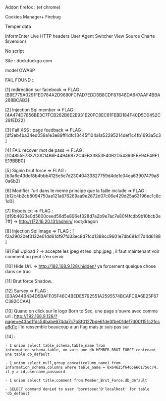 

Addon firefox : (et chrome)
 
Cookies Manager+
Firebug

Temper data

InformEnter
Live HTTP headers
User Agent Switcher
View Source Charte $(version)

No script

Site :
	duckduckgo.com

model OWASP

FAIL FOUND ::

[1] redirection sur facebook  									=> FLAG : [B9E775A0291FED784A2D9680FCFAD7EDD6B8CDF87648DA647AAF4BBA288BCAB3]

[2] Injection Sql member  										=> FLAG : [4A474D7856BE3C7FCB262B8E2E931E20FC8EC61FEBD184F40D5D0452C291ED22]

[3] Fail XSS : page feedback 									=> FLAG : [df2eb4ba34ed059a1e3e89ff4dfc13445f104a1a52295214def1c4fb1693a5c3]

[4] FAIL recover mot de pass 									=> FLAG : [1D4855F7337C0C14B6F44946872C4EB33853F40B2D54393FBE94F49F1E19BBB0]

[5] Signin brut force 											=> FLAG : [b3a6e43ddf8b4bbb4125e5e7d23040433827759d4de1c04ea63907479a80a6b2]

[6] Modifier l'url dans le meme principe que la faille include 	=> FLAG : [b12c4b2cb8094750ae121a676269aa9e2872d07c06e429d25a63196ec1c8c1d0]

[7] Robots.txt 													=> FLAG : [d19b4823e0d5600ceed56d5e896ef328d7a2b9e7ac7e80f4fcdb9b10bcb3e7ff] -> http://172.16.20.131/admin/ root;dragon

[8] Injection Sql image 										=> FLAG : [	f2a29020ef3132e01dd61df97fd33ec8d7fcd1388cc9601e7db691d17d4d6188]

[9] Fail Upload ? 												=> accepte les jpeg et les .php.jpeg , il faut maintenant voir comment on peut s'en servir  

[10] Hide Url. 													=> http://192.168.9.128/.hidden/ ya forcement quelque chose dans ce truc

[11] Brut force Shadow.

[12] Survey 													=> FLAG : [03A944B434D5BAFF05F46C4BEDE5792551A2595574BCAFC9A6E25F67C382CCAA]



[13] Quand on click sur le logo Born to Sec, une page s'ouvre avec comme url : http://192.168.9.128/?page=e43ad1fdc54babe674da7c7b8f0127bde61de3fbe01def7d00f151c2fcca6d1c l'id ressemble beaucoup a un flag mais je suis pas sur 








[14] :
 
	- 1 union select table_schema,table_name from information_schema.table, on voit une db MEMBER_BRUT_FORCE contenant une table db_default

	- 1 union select null,group_concat(column_name) from information_schema.columns where table_name = 0x64625f64656661756c74, il y a id,username,password

	- 1 union select title,comment from Member_Brut_Force.db_default

	- SELECT command denied to user 'borntosec'@'localhost' for table 'db_default
